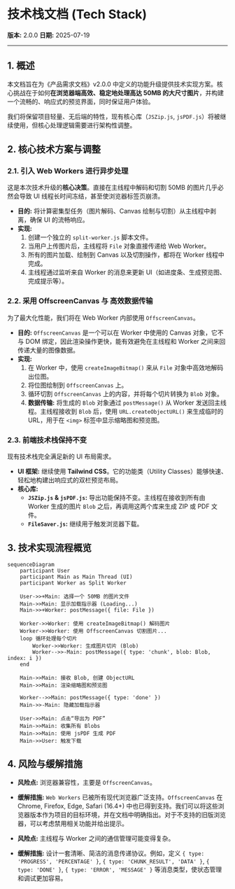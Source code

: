 # 技术栈文档 (Tech Stack)

**版本:** 2.0.0
**日期:** 2025-07-19

---

## 1. 概述

本文档旨在为《产品需求文档》v2.0.0 中定义的功能升级提供技术实现方案。核心挑战在于如何**在浏览器端高效、稳定地处理高达 50MB 的大尺寸图片**，并构建一个流畅的、响应式的预览界面，同时保证用户体验。

我们将保留项目轻量、无后端的特性，现有核心库（`JSZip.js`, `jsPDF.js`）将被继续使用，但核心处理逻辑需要进行架构性调整。

## 2. 核心技术方案与调整

### 2.1. 引入 Web Workers 进行异步处理

这是本次技术升级的**核心决策**。直接在主线程中解码和切割 50MB 的图片几乎必然会导致 UI 线程长时间冻结，甚至使浏览器标签页崩溃。

-   **目的:** 将计算密集型任务（图片解码、Canvas 绘制与切割）从主线程中剥离，确保 UI 的流畅响应。
-   **实现:**
    1.  创建一个独立的 `split-worker.js` 脚本文件。
    2.  当用户上传图片后，主线程将 `File` 对象直接传递给 Web Worker。
    3.  所有的图片加载、绘制到 Canvas 以及切割操作，都将在 Worker 线程中完成。
    4.  主线程通过监听来自 Worker 的消息来更新 UI（如进度条、生成预览图、完成提示等）。

### 2.2. 采用 OffscreenCanvas 与 高效数据传输

为了最大化性能，我们将在 Web Worker 内部使用 `OffscreenCanvas`。

-   **目的:** `OffscreenCanvas` 是一个可以在 Worker 中使用的 Canvas 对象，它不与 DOM 绑定，因此渲染操作更快，能有效避免在主线程和 Worker 之间来回传递大量的图像数据。
-   **实现:**
    1.  在 Worker 中，使用 `createImageBitmap()` 来从 `File` 对象中高效地解码出位图。
    2.  将位图绘制到 `OffscreenCanvas` 上。
    3.  循环切割 `OffscreenCanvas` 上的内容，并将每个切片转换为 `Blob` 对象。
    4.  **数据传输:** 将生成的 `Blob` 对象通过 `postMessage()` 从 Worker 发送回主线程。主线程接收到 `Blob` 后，使用 `URL.createObjectURL()` 来生成临时的 URL，用于在 `<img>` 标签中显示缩略图和预览图。

### 2.3. 前端技术栈保持不变

现有技术栈完全满足新的 UI 布局需求。

-   **UI 框架:** 继续使用 **Tailwind CSS**。它的功能类（Utility Classes）能够快速、轻松地构建出响应式的双栏预览布局。
-   **核心库:**
    -   **`JSZip.js` & `jsPDF.js`:** 导出功能保持不变。主线程在接收到所有由 Worker 生成的图片 `Blob` 之后，再调用这两个库来生成 ZIP 或 PDF 文件。
    -   **`FileSaver.js`:** 继续用于触发浏览器下载。

## 3. 技术实现流程概览

```mermaid
sequenceDiagram
    participant User
    participant Main as Main Thread (UI)
    participant Worker as Split Worker
    
    User->>+Main: 选择一个 50MB 的图片文件
    Main->>Main: 显示加载指示器 (Loading...)
    Main->>+Worker: postMessage({ file: File })
    
    Worker->>Worker: 使用 createImageBitmap() 解码图片
    Worker->>Worker: 使用 OffscreenCanvas 切割图片...
    loop 循环处理每个切片
        Worker->>Worker: 生成图片切片 (Blob)
        Worker-->>-Main: postMessage({ type: 'chunk', blob: Blob, index: i })
    end
    
    Main->>Main: 接收 Blob, 创建 ObjectURL
    Main->>Main: 渲染缩略图和预览图
    
    Worker-->>Main: postMessage({ type: 'done' })
    Main->>-Main: 隐藏加载指示器

    User->>Main: 点击“导出为 PDF”
    Main->>Main: 收集所有 Blobs
    Main->>Main: 使用 jsPDF 生成 PDF
    Main->>User: 触发下载
```

## 4. 风险与缓解措施

-   **风险点:** 浏览器兼容性，主要是 `OffscreenCanvas`。
-   **缓解措施:** `Web Workers` 已被所有现代浏览器广泛支持。`OffscreenCanvas` 在 Chrome, Firefox, Edge, Safari (16.4+) 中也已得到支持。我们可以将这些浏览器版本作为项目的目标环境，并在文档中明确指出。对于不支持的旧版浏览器，可以考虑禁用相关功能并给出提示。

-   **风险点:** 主线程与 Worker 之间的通信管理可能变得复杂。
-   **缓解措施:** 设计一套清晰、简洁的消息传递协议。例如，定义 `{ type: 'PROGRESS', 'PERCENTAGE' }`, `{ type: 'CHUNK_RESULT', 'DATA' }`, `{ type: 'DONE' }`, `{ type: 'ERROR', 'MESSAGE' }` 等消息类型，使状态管理和调试更加容易。 